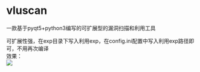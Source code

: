 # vluscan
一款基于pyqt5+python3编写的可扩展型的漏洞扫描和利用工具        

可扩展性强，在exp目录下写入利用exp，在config.ini配置中写入利用exp路径即可，不用再次编译   
    效果：   
  ![](https://github.com/cwbird/vluscan/blob/main/index1.png)

